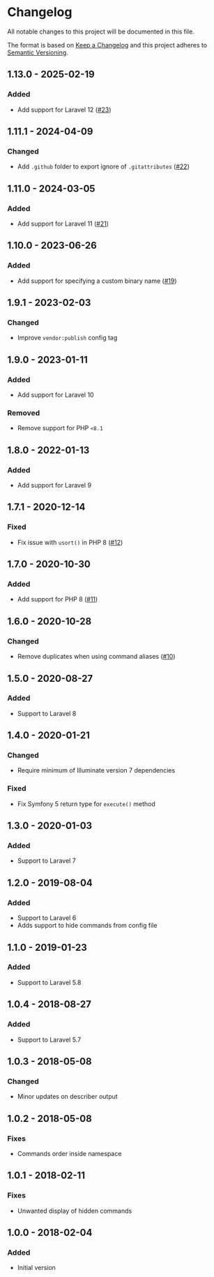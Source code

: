 # Changelog

All notable changes to this project will be documented in this file.

The format is based on [Keep a Changelog](https://keepachangelog.com)
and this project adheres to [Semantic Versioning](https://semver.org).

## 1.13.0 - 2025-02-19

### Added
- Add support for Laravel 12 ([#23](https://github.com/nunomaduro/laravel-console-summary/pull/23))

## 1.11.1 - 2024-04-09

### Changed
- Add `.github` folder to export ignore of `.gitattributes` ([#22](https://github.com/nunomaduro/laravel-console-summary/pull/22))

## 1.11.0 - 2024-03-05

### Added
- Add support for Laravel 11 ([#21](https://github.com/nunomaduro/laravel-console-summary/pull/21))

## 1.10.0 - 2023-06-26

### Added
- Add support for specifying a custom binary name ([#19](https://github.com/nunomaduro/laravel-console-summary/pull/19))

## 1.9.1 - 2023-02-03

### Changed
- Improve `vendor:publish` config tag

## 1.9.0 - 2023-01-11

### Added
- Add support for Laravel 10

### Removed
- Remove support for PHP `<8.1`

## 1.8.0 - 2022-01-13

### Added
- Add support for Laravel 9

## 1.7.1 - 2020-12-14
### Fixed
- Fix issue with `usort()` in PHP 8 ([#12](https://github.com/nunomaduro/laravel-console-summary/pull/12))

## 1.7.0 - 2020-10-30
### Added
- Add support for PHP 8 ([#11](https://github.com/nunomaduro/laravel-console-summary/pull/11))

## 1.6.0 - 2020-10-28
### Changed
- Remove duplicates when using command aliases ([#10](https://github.com/nunomaduro/laravel-console-summary/pull/10))

## 1.5.0 - 2020-08-27
### Added
- Support to Laravel 8

## 1.4.0 - 2020-01-21
### Changed
- Require minimum of Illuminate version 7 dependencies

### Fixed
- Fix Symfony 5 return type for `execute()` method

## 1.3.0 - 2020-01-03
### Added
- Support to Laravel 7

## 1.2.0 - 2019-08-04
### Added
- Support to Laravel 6
- Adds support to hide commands from config file

## 1.1.0 - 2019-01-23
### Added
- Support to Laravel 5.8

## 1.0.4 - 2018-08-27
### Added
- Support to Laravel 5.7

## 1.0.3 - 2018-05-08
### Changed
- Minor updates on describer output

## 1.0.2 - 2018-05-08
### Fixes
- Commands order inside namespace

## 1.0.1 - 2018-02-11
### Fixes
- Unwanted display of hidden commands

## 1.0.0 - 2018-02-04
### Added
- Initial version
